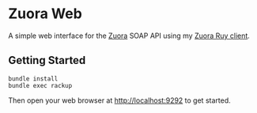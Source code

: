 Zuora Web
=========

A simple web interface for the [Zuora](https://www.zuora.com) SOAP API using
my [Zuora Ruy client](https://github.com/mickaelpham/zuora.git).

Getting Started
---------------

```
bundle install
bundle exec rackup
```

Then open your web browser at [http://localhost:9292](http://localhost:9292) to
get started.
